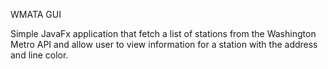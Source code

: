 WMATA GUI

Simple JavaFx application that fetch a list of stations from the Washington Metro API and allow user to view information for a station with the address and line color.